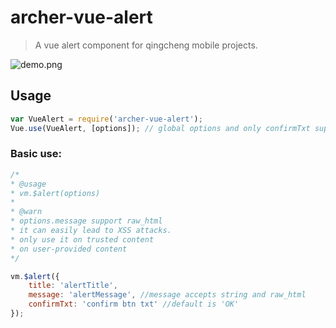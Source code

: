 # archer-vue-alert

> A vue alert component for qingcheng mobile projects.

![demo.png](http://ww2.sinaimg.cn/large/006tKfTcjw1f6xru8xlpsj309p06s747.jpg)


## Usage

```JavaScript
var VueAlert = require('archer-vue-alert');
Vue.use(VueAlert, [options]); // global options and only confirmTxt supported
```

### Basic use:

```JavaScript
/*
* @usage
* vm.$alert(options)
*
* @warn
* options.message support raw_html
* it can easily lead to XSS attacks.
* only use it on trusted content
* on user-provided content
*/

vm.$alert({
    title: 'alertTitle',
    message: 'alertMessage', //message accepts string and raw_html
    confirmTxt: 'confirm btn txt' //default is 'OK'
});
```
